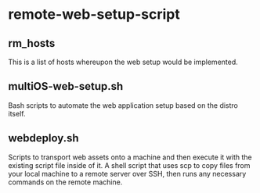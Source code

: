 # remote-web-setup-script

## rm_hosts

This is a list of hosts whereupon the web setup would be implemented.

## multiOS-web-setup.sh

Bash scripts to automate the web application setup based on the distro itself.

## webdeploy.sh 

Scripts to transport web assets onto a machine and then execute it with the existing script file inside of it.
A shell script that uses scp to copy files from your local machine to a remote server over SSH, then runs any necessary commands on the remote machine.
